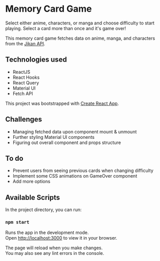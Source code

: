 # Memory Card Game

Select either anime, characters, or manga and choose difficulty to start playing. Select a card more than once and it's game over!

This memory card game fetches data on anime, manga, and characters from the [Jikan API](https://jikan.moe).

## Technologies used

- ReactJS
- React Hooks
- React Query
- Material UI
- Fetch API

This project was bootstrapped with [Create React App](https://github.com/facebook/create-react-app).

## Challenges

- Managing fetched data upon component mount & unmount
- Further styling Material UI components
- Figuring out overall component and props structure

## To do

- Prevent users from seeing previous cards when changing difficulty
- Implement some CSS animations on GameOver component
- Add more options

## Available Scripts

In the project directory, you can run:

### `npm start`

Runs the app in the development mode.\
Open [http://localhost:3000](http://localhost:3000) to view it in your browser.

The page will reload when you make changes.\
You may also see any lint errors in the console.
